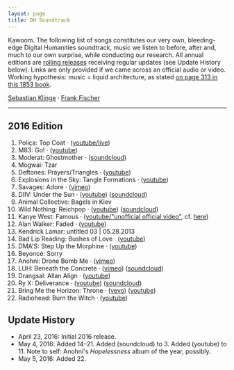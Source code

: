 ```yaml
---
layout: page
title: DH Soundtrack
---
```


Kawoom. The following list of songs constitutes our very own, bleeding-edge Digital Humanities soundtrack, music we listen to before, after and, much to our own surprise, while conducting our research. All annual editions are [rolling releases](https://en.wikipedia.org/wiki/Rolling_release) receiving regular updates (see Update History below). Links are only provided if we came across an official audio or video. Working hypothesis: music = liquid architecture, as stated [on page 313 in this 1853 book](http://reader.digitale-sammlungen.de/de/fs1/object/display/bsb10598676_00329.html?zoom=1).

[Sebastian Klinge](https://twitter.com/DasAnsagenfeuil) &middot; [Frank Fischer](https://twitter.com/umblaetterer)

* * *

## 2016 Edition

  1. Poliça: Top Coat &middot; ([youtube/live](https://www.youtube.com/watch?v=EIoAs9wpaco))
  2. M83: Go! &middot; ([youtube](https://www.youtube.com/watch?v=U3YZTYXftzg))
  3. Moderat: Ghostmother &middot; ([soundcloud](https://soundcloud.com/moderat-official/ghostmother))
  4. Mogwai: Tzar
  5. Deftones: Prayers/Triangles &middot; ([youtube](https://www.youtube.com/watch?v=D5BG_B8FWhI))
  6. Explosions in the Sky: Tangle Formations &middot; ([youtube](https://www.youtube.com/watch?v=h2PagQXYQIE))
  7. Savages: Adore &middot; ([vimeo](https://vimeo.com/150766416))
  8. DIIV: Under the Sun &middot; ([youtube](https://www.youtube.com/watch?v=zKbqyuaXolg)) ([soundcloud](https://soundcloud.com/capturedtracks/diiv-under-the-sun-official-single))
  9. Animal Collective: Bagels in Kiev
  10. Wild Nothing: Reichpop &middot; ([youtube](https://www.youtube.com/watch?v=2R8xrvVRztQ)) ([soundcloud](https://soundcloud.com/bella-union/wild-nothing-reichpop))
  11. Kanye West: Famous &middot; ([youtube/&#34;unofficial official video&#34;](https://www.youtube.com/watch?v=Q821mNXNw-I), cf. [here](http://www.theverge.com/2016/4/28/11526342/kanye-west-famous-music-video-aziz-ansari-eric-wareheim-tlop))
  12. Alan Walker: Faded &middot; ([youtube](https://www.youtube.com/watch?v=60ItHLz5WEA))
  13. Kendrick Lamar: untitled 03 &#x7c; 05.28.2013
  14. Bad Lip Reading: Bushes of Love &middot; ([youtube](https://www.youtube.com/watch?v=RySHDUU2juM))
  15. DMA'S: Step Up the Morphine &middot; ([youtube](https://www.youtube.com/watch?v=vYTXXhkHHG0))
  16. Beyoncé: Sorry
  17. Anohni: Drone Bomb Me &middot; ([vimeo](https://vimeo.com/152637866))
  18. LUH: Beneath the Concrete &middot; ([vimeo](https://vimeo.com/163403615)) ([soundcloud](https://soundcloud.com/lostunderheaven/beneath-the-concrete))
  19. Drangsal: Allan Align &middot; ([youtube](https://www.youtube.com/watch?v=99o3AkxzTcQ))
  20. Ry X: Deliverance &middot; ([youtube](https://www.youtube.com/watch?v=Es4THnMzefA)) ([soundcloud](https://soundcloud.com/ry-x/deliverance1))
  21. Bring Me the Horizon: Throne &middot; ([vevo](http://www.vevo.com/watch/bring-me-the-horizon/throne/GB1101500803)) ([youtube](https://www.youtube.com/watch?v=uD7dM1wol6g))
  22. Radiohead: Burn the Witch &middot; ([youtube](https://www.youtube.com/watch?v=yI2oS2hoL0k))


## Update History

  - April 23, 2016: Initial 2016 release.
  - May 4, 2016: Added 14–21. Added (soundcloud) to 3. Added (youtube) to 11. Note to self: Anohni's *Hopelessness* album of the year, possibly.
  - May 5, 2016: Added 22.
